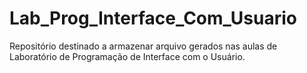 # Lab_Prog_Interface_Com_Usuario

Repositório destinado a armazenar arquivo gerados nas aulas de Laboratório de Programação de Interface com o Usuário.
